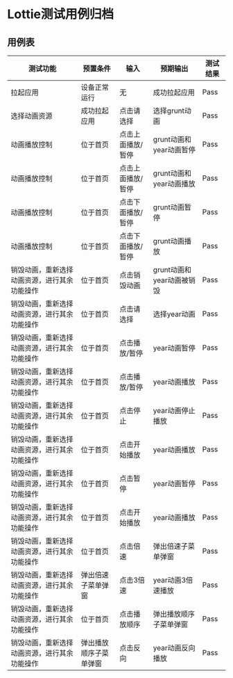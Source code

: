 # Lottie测试用例归档

## 用例表

|测试功能|预置条件|输入|预期输出|测试结果|
|--------------------------------|--------------------------------|--------------------------------|--------------------------------|--------------------------------|
|拉起应用        |	设备正常运行|	无	|成功拉起应用|Pass|
|选择动画资源|	成功拉起应用|	点击请选择	|选择grunt动画|Pass|
|动画播放控制| 位于首页 |	点击上面播放/暂停	|grunt动画和year动画暂停|Pass|
|动画播放控制| 位于首页 |	点击上面播放/暂停	|grunt动画和year动画播放|Pass|
|动画播放控制| 位于首页 |	点击下面播放/暂停	|grunt动画暂停|Pass|
|动画播放控制| 位于首页 |	点击下面播放/暂停	|grunt动画播放|Pass|
|销毁动画，重新选择动画资源，进行其余功能操作|  位于首页|	点击销毁动画	|grunt动画和year动画被销毁|Pass|
|销毁动画，重新选择动画资源，进行其余功能操作|  位于首页|	点击请选择	|选择year动画|Pass|
|销毁动画，重新选择动画资源，进行其余功能操作|  位于首页|	点击播放/暂停	|year动画暂停|Pass|
|销毁动画，重新选择动画资源，进行其余功能操作|  位于首页|	点击播放/暂停	|year动画播放|Pass|
|销毁动画，重新选择动画资源，进行其余功能操作|  位于首页|	点击停止	|year动画停止播放|Pass|
|销毁动画，重新选择动画资源，进行其余功能操作|  位于首页|	点击开始播放	|year动画播放|Pass|
|销毁动画，重新选择动画资源，进行其余功能操作|  位于首页|	点击暂停	|year动画暂停|Pass|
|销毁动画，重新选择动画资源，进行其余功能操作|  位于首页|	点击开始播放	|year动画播放|Pass|
|销毁动画，重新选择动画资源，进行其余功能操作|  位于首页|	点击倍速	|弹出倍速子菜单弹窗|Pass|
|销毁动画，重新选择动画资源，进行其余功能操作|  弹出倍速子菜单弹窗|点击3倍速	|year动画3倍速播放|Pass|
|销毁动画，重新选择动画资源，进行其余功能操作|  位于首页|	点击播放顺序	|弹出播放顺序子菜单弹窗|Pass|
|销毁动画，重新选择动画资源，进行其余功能操作|  弹出播放顺序子菜单弹窗|	点击反向	|year动画反向播放|Pass|